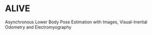 # ALIVE
Asynchronous Lower Body Pose Estimation with Images, Visual-Inertial Odometry and Electromyography
